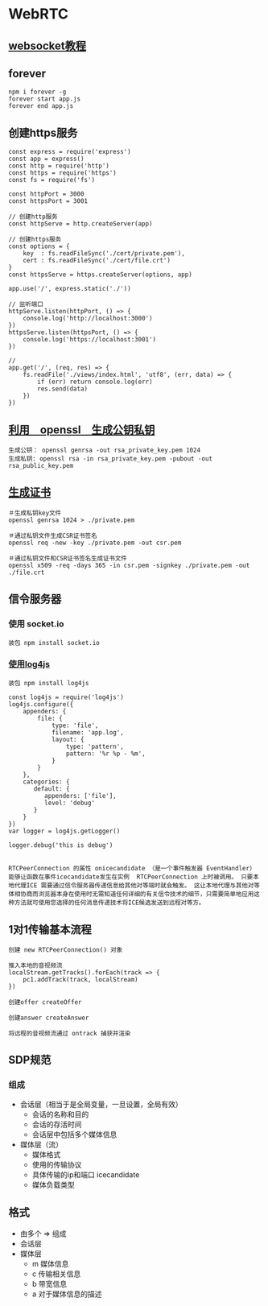 # WebRTC

## [websocket教程](http://www.ruanyifeng.com/blog/2017/05/websocket.html)

## forever

	npm i forever -g
	forever start app.js
	forever end app.js

## 创建https服务

	const express = require('express')
	const app = express()
	const http = require('http')
	const https = require('https')
	const fs = require('fs')
	
	const httpPort = 3000
	const httpsPort = 3001
	
	// 创建http服务
	const httpServe = http.createServer(app)
	
	// 创建https服务
	const options = {
		key  : fs.readFileSync('./cert/private.pem'),
		cert : fs.readFileSync('./cert/file.crt') 
	}
	const httpsServe = https.createServer(options, app)
	
	app.use('/', express.static('./'))
	
	// 监听端口
	httpServe.listen(httpPort, () => {
	    console.log('http://localhost:3000')
	})
	httpsServe.listen(httpsPort, () => {
	    console.log('https://localhost:3001')
	})
	
	// 
	app.get('/', (req, res) => {
	    fs.readFile('./views/index.html', 'utf8', (err, data) => {
	        if (err) return console.log(err)
	        res.send(data)
	    })
	})

## [利用　openssl　生成公钥私钥](https://blog.csdn.net/qq_39081974/article/details/81059022)

	生成公钥： openssl genrsa -out rsa_private_key.pem 1024 
	生成私钥: openssl rsa -in rsa_private_key.pem -pubout -out rsa_public_key.pem

## [生成证书](https://www.cnblogs.com/ihzeng/p/10447652.html)

	＃生成私钥key文件
	openssl genrsa 1024 > ./private.pem
	
	＃通过私钥文件生成CSR证书签名
	openssl req -new -key ./private.pem -out csr.pem
	
	＃通过私钥文件和CSR证书签名生成证书文件
	openssl x509 -req -days 365 -in csr.pem -signkey ./private.pem -out ./file.crt

## 信令服务器

### 使用 socket.io
	装包 npm install socket.io

### [使用log4js](https://www.jianshu.com/p/34b446f84e8a)
	装包 npm install log4js
	
	const log4js = require('log4js')
	log4js.configure({
	    appenders: {
	        file: {
	            type: 'file',
	            filename: 'app.log',
	            layout: {
	                type: 'pattern',
	                pattern: '%r %p - %m',
	            }
	        }
	    },
	    categories: {
	       default: {
	          appenders: ['file'],
	          level: 'debug'
	       }
	    }	
	})
	var logger = log4js.getLogger()

	logger.debug('this is debug')

## 

	RTCPeerConnection 的属性 onicecandidate （是一个事件触发器 EventHandler） 能够让函数在事件icecandidate发生在实例  RTCPeerConnection 上时被调用。 只要本地代理ICE 需要通过信令服务器传递信息给其他对等端时就会触发。 这让本地代理与其他对等体相协商而浏览器本身在使用时无需知道任何详细的有关信令技术的细节，只需要简单地应用这种方法就可使用您选择的任何消息传递技术将ICE候选发送到远程对等方。

## 1对1传输基本流程

	创建 new RTCPeerConnection() 对象
	
	推入本地的音视频流
	localStream.getTracks().forEach(track => {
		pc1.addTrack(track, localStream)
	})

	创建offer createOffer

	创建answer createAnswer

	将远程的音视频流通过 ontrack 捕获并渲染

## SDP规范

### 组成

- 会话层（相当于是全局变量，一旦设置，全局有效）
	- 会话的名称和目的
	- 会话的存活时间
	- 会话层中包括多个媒体信息
- 媒体层（流）
	- 媒体格式
	- 使用的传输协议
	- 具体传输的ip和端口 icecandidate
	- 媒体负载类型

## 格式

- 由多个 <type> => <value> 组成
- 会话层
- 媒体层
	- m 媒体信息
	- c 传输相关信息
	- b 带宽信息
	- a 对于媒体信息的描述
